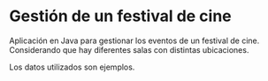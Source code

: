 # Gestión de un festival de cine

Aplicación en Java para gestionar los eventos de un festival de cine. Considerando que hay diferentes salas con distintas ubicaciones.

Los datos utilizados son ejemplos.
